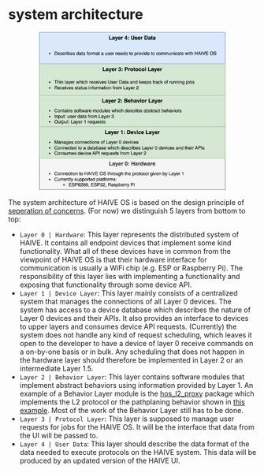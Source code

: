 # system architecture

<p align='center'>
<img src='img/system_overview.png' alt='System Overview' title='System Overview' width='75%'>
</p>

The system architecture of HAIVE OS is based on the design principle of [seperation of concerns](https://en.wikipedia.org/wiki/Separation_of_concerns). (For now) we distinguish 5 layers from bottom to top:

- `Layer 0 | Hardware`: This layer represents the distributed system of HAIVE. It contains all endpoint devices that implement some kind functionality. What all of these devices have in common from the viewpoint of HAIVE OS is that their hardware interface for communication is usually a WiFi chip (e.g. ESP or Raspberry Pi). The responsibility of this layer lies with implementing a functionality and exposing that functionality through some device API.
- `Layer 1 | Device Layer`: This layer mainly consists of a centralized system that manages the connections of all Layer 0 devices. The system has access to a device database which describes the nature of Layer 0 devices and their APIs. It also provides an interface to devices to upper layers and consumes device API requests. (Currently) the system does not handle any kind of request scheduling, which leaves it open to the developer to have a device of layer 0 receive commands on a on-by-one basis or in bulk. Any scheduling that does not happen in the hardware layer should therefore be implemented in Layer 2 or an intermediate Layer 1.5.
- `Layer 2 | Behavior Layer`: This layer contains software modules that implement abstract behaviors using information provided by Layer 1. An example of a Behavior Layer module is the [hos_l2_proxy](https://github.com/Molcure/HAIVE-OS/blob/master/docs/hos_l2_proxy/) package which implements the L2 protocol or the pathplaning behavior shown in [this example](TODO). Most of the work of the Behavior Layer still has to be done.
- `Layer 3 | Protocol Layer`: This layer is supposed to manage user requests for jobs for the HAIVE OS. It will be the interface that data from the UI will be passed to.
- `Layer 4 | User Data`: This layer should describe the data format of the data needed to execute protocols on the HAIVE system. This data will be produced by an updated version of the HAIVE UI.
